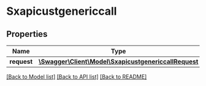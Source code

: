 # Sxapicustgenericcall

## Properties
Name | Type | Description | Notes
------------ | ------------- | ------------- | -------------
**request** | [**\Swagger\Client\Model\SxapicustgenericcallRequest**](SxapicustgenericcallRequest.md) |  | [optional] 

[[Back to Model list]](../README.md#documentation-for-models) [[Back to API list]](../README.md#documentation-for-api-endpoints) [[Back to README]](../README.md)


